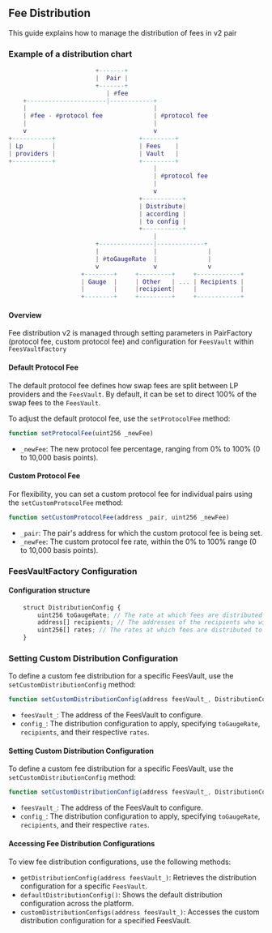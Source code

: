 
## Fee Distribution

This guide explains how to manage the distribution of fees in v2 pair

### Example of a distribution chart
```lua
                        +-------+
                        |  Pair |
                        +-------+
                           | #fee
    +----------------------|------------+
    |                                   |
    | #fee - #protocol fee              | #protocol fee
    |                                   |
    v                                   v
+-----------+                       +---------+
| Lp        |                       | Fees    |
| providers |                       | Vault   |
+-----------+                       +---------+
                                        |
                                        | #protocol fee
                                        |
                                        v
                                    +-----------+
                                    | Distribute|
                                    | according |
                                    | to config |
                                    +-----------+
                                        |
                        +---------------|-------------+
                        |               |              |
                        | #toGaugeRate  |              |
                        v               v              v
                    +--------+     +---------+     +------------+
                    | Gauge  |     | Other   | ... | Recipients |
                    |        |     |recipient|     |            |
                    +--------+     +---------+     +------------+
```
#### Overview
Fee distribution v2 is managed through setting parameters in PairFactory (protocol fee, custom protocol fee) and configuration for `FeesVault` within `FeesVaultFactory`

#### Default Protocol Fee
The default protocol fee defines how swap fees are split between LP providers and the `FeesVault`. By default, it can be set to direct 100% of the swap fees to the `FeesVault`.

To adjust the default protocol fee, use the `setProtocolFee` method:

```javascript
function setProtocolFee(uint256 _newFee)
```

- `_newFee`: The new protocol fee percentage, ranging from 0% to 100% (0 to 10,000 basis points).

#### Custom Protocol Fee
For flexibility, you can set a custom protocol fee for individual pairs using the `setCustomProtocolFee` method:

```javascript
function setCustomProtocolFee(address _pair, uint256 _newFee)
```

- `_pair`: The pair's address for which the custom protocol fee is being set.
- `_newFee`: The custom protocol fee rate, within the 0% to 100% range (0 to 10,000 basis points).

### FeesVaultFactory Configuration

#### Configuration structure
```js
    struct DistributionConfig {
        uint256 toGaugeRate; // The rate at which fees are distributed to the gauge.
        address[] recipients; // The addresses of the recipients who will receive the fees.
        uint256[] rates; // The rates at which fees are distributed to each recipient.
    }
```
### Setting Custom Distribution Configuration
To define a custom fee distribution for a specific FeesVault, use the `setCustomDistributionConfig` method:
```js
function setCustomDistributionConfig(address feesVault_, DistributionConfig memory config_)
```
- `feesVault_`: The address of the FeesVault to configure.
- `config_`: The distribution configuration to apply, specifying `toGaugeRate`, `recipients`, and their respective `rates`.

#### Setting Custom Distribution Configuration
To define a custom fee distribution for a specific FeesVault, use the `setCustomDistributionConfig` method:
```js
function setCustomDistributionConfig(address feesVault_, DistributionConfig memory config_)
```
- `feesVault_`: The address of the FeesVault to configure.
- `config_`: The distribution configuration to apply, specifying `toGaugeRate`, `recipients`, and their respective `rates`.

#### Accessing Fee Distribution Configurations
To view fee distribution configurations, use the following methods:

- `getDistributionConfig(address feesVault_)`: Retrieves the distribution configuration for a specific `FeesVault`.
- `defaultDistributionConfig()`: Shows the default distribution configuration across the platform.
- `customDistributionConfigs(address feesVault_)`: Accesses the custom distribution configuration for a specified FeesVault.
